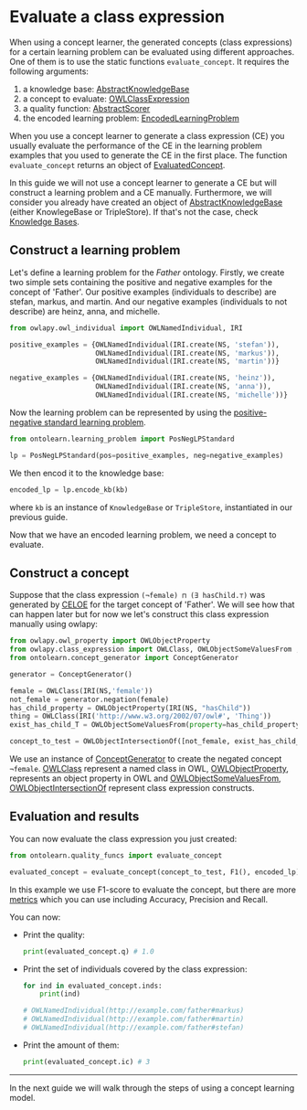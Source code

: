 # Evaluate a class expression

When using a concept learner, the generated concepts (class expressions) for a certain learning problem
can be evaluated using different approaches. One of them is to use the static functions `evaluate_concept`.
It requires the following arguments:

1. a knowledge base: [AbstractKnowledgeBase](ontolearn.abstracts.AbstractKnowledgeBase)
2. a concept to evaluate: [OWLClassExpression](https://dice-group.github.io/owlapy/autoapi/owlapy/class_expression/class_expression/index.html#owlapy.class_expression.class_expression.OWLClassExpression)
3. a quality function: [AbstractScorer](ontolearn.abstracts.AbstractScorer)
4. the encoded learning problem: [EncodedLearningProblem](ontolearn.learning_problem.EncodedPosNegLPStandard)

When you use a concept learner to generate a class expression (CE) you usually evaluate the performance of the CE 
in the learning problem examples that you used to generate the CE in the first place.
The function `evaluate_concept` returns an object of [EvaluatedConcept](ontolearn.search.EvaluatedConcept).

In this guide we will not use a concept learner to generate a CE but will construct a learning problem and a 
CE manually. Furthermore, we will consider you already have created an object of
[AbstractKnowledgeBase](ontolearn.knowledge_base.AbstractKnowledgeBase) (either KnowlegeBase or TripleStore).
If that's not the case, check [Knowledge Bases](04_knowledge_base.md).

## Construct a learning problem

Let's define a learning problem for the _Father_ ontology. Firstly, we create two simple sets containing 
the positive and negative examples for the concept of 'Father'. Our positive examples 
(individuals to describe) are stefan, markus, and martin. And our negative examples
(individuals to not describe) are heinz, anna, and michelle.

<!--pytest-codeblocks:cont-->
```python
from owlapy.owl_individual import OWLNamedIndividual, IRI

positive_examples = {OWLNamedIndividual(IRI.create(NS, 'stefan')),
                     OWLNamedIndividual(IRI.create(NS, 'markus')),
                     OWLNamedIndividual(IRI.create(NS, 'martin'))}

negative_examples = {OWLNamedIndividual(IRI.create(NS, 'heinz')),
                     OWLNamedIndividual(IRI.create(NS, 'anna')),
                     OWLNamedIndividual(IRI.create(NS, 'michelle'))}
```

Now the learning problem can be represented by using the
[positive-negative standard learning problem](ontolearn.learning_problem.PosNegLPStandard).

<!--pytest-codeblocks:cont-->
```python
from ontolearn.learning_problem import PosNegLPStandard

lp = PosNegLPStandard(pos=positive_examples, neg=negative_examples)
```

We then encod it to the knowledge base:

```python
encoded_lp = lp.encode_kb(kb)
```
where `kb` is an instance of `KnowledgeBase` or `TripleStore`, instantiated in our previous guide.

Now that we have an encoded learning problem, we need a concept to evaluate.

## Construct a concept

Suppose that the class expression `(¬female) ⊓ (∃ hasChild.⊤)` 
was generated by [CELOE](ontolearn.concept_learner.CELOE)
for the target concept of 'Father'. We will see how that can happen later
but for now we let's construct this class expression manually using owlapy:

<!--pytest-codeblocks:cont-->
```python
from owlapy.owl_property import OWLObjectProperty
from owlapy.class_expression import OWLClass, OWLObjectSomeValuesFrom , OWLObjectIntersectionOf
from ontolearn.concept_generator import ConceptGenerator

generator = ConceptGenerator()

female = OWLClass(IRI(NS,'female'))
not_female = generator.negation(female)
has_child_property = OWLObjectProperty(IRI(NS, "hasChild"))
thing = OWLClass(IRI('http://www.w3.org/2002/07/owl#', 'Thing'))
exist_has_child_T = OWLObjectSomeValuesFrom(property=has_child_property, filler=thing)

concept_to_test = OWLObjectIntersectionOf([not_female, exist_has_child_T])
```

We use an instance of [ConceptGenerator](ontolearn.concept_generator.ConceptGenerator) to create the negated concept `¬female`. 
[OWLClass](https://dice-group.github.io/owlapy/autoapi/owlapy/class_expression/owl_class/index.html#owlapy.class_expression.owl_class.OWLClass) 
represent a named class in OWL, [OWLObjectProperty](https://dice-group.github.io/owlapy/autoapi/owlapy/owl_property/index.html#owlapy.owl_property.OWLObjectProperty),
represents an object property in OWL and [OWLObjectSomeValuesFrom](https://dice-group.github.io/owlapy/autoapi/owlapy/class_expression/index.html#owlapy.class_expression.OWLObjectSomeValuesFrom), [OWLObjectIntersectionOf](https://dice-group.github.io/owlapy/autoapi/owlapy/class_expression/nary_boolean_expression/index.html#owlapy.class_expression.nary_boolean_expression.OWLObjectIntersectionOf) represent
class expression constructs.

## Evaluation and results

You can now evaluate the class expression you just created:

<!--pytest-codeblocks:cont-->
```python
from ontolearn.quality_funcs import evaluate_concept

evaluated_concept = evaluate_concept(concept_to_test, F1(), encoded_lp)
```
In this example we use F1-score to evaluate the concept, but there are more [metrics](ontolearn.metrics) 
which you can use including Accuracy, Precision and Recall. 

You can now:

- Print the quality:
    <!--pytest-codeblocks:cont-->
    ```python
    print(evaluated_concept.q) # 1.0
    ```

- Print the set of individuals covered by the class expression:
    <!--pytest-codeblocks:cont-->
    ```python
    for ind in evaluated_concept.inds:
        print(ind) 
  
    # OWLNamedIndividual(http://example.com/father#markus)
    # OWLNamedIndividual(http://example.com/father#martin)
    # OWLNamedIndividual(http://example.com/father#stefan)
    ```
- Print the amount of them:
    <!--pytest-codeblocks:cont-->
    ```python
    print(evaluated_concept.ic) # 3
    ```
  
-----------------------------------------------------------------------------

In the next guide we will walk through the steps of using a concept learning model.
